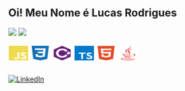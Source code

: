 ## Oi! Meu Nome é Lucas Rodrigues

<div>
  <a href="https://github.com/LucasRodriguesSilva"></a>
  <img height="180em" src="https://github-readme-stats.vercel.app/api?username=LucasRodriguesSilva&show_icons=true&theme=tokyonight&include_all_commits=true">
  <img height="180em" src="https://github-readme-stats.vercel.app/api/top-langs/?username=LucasRodriguesSilva&layout=compact&theme=tokyonight"/>
</div>

<div style="display: inline-block"><br>
  <img align="center" alt="JavaScript" height="30" width="40" src="https://github.com/devicons/devicon/blob/master/icons/javascript/javascript-plain.svg">
  <img align="center" alt="JavaScript" height="30" width="40" src="https://github.com/devicons/devicon/blob/master/icons/css3/css3-plain.svg">
  <img align="center" alt="JavaScript" height="30" width="40" src="https://github.com/devicons/devicon/blob/master/icons/csharp/csharp-plain.svg">
  <img align="center" alt="JavaScript" height="30" width="40" src="https://github.com/devicons/devicon/blob/master/icons/typescript/typescript-plain.svg">
  <img align="center" alt="JavaScript" height="30" width="40" src="https://github.com/devicons/devicon/blob/master/icons/html5/html5-plain.svg">
  <img align="center" alt="JavaScript" height="30" width="40" src="https://github.com/devicons/devicon/blob/master/icons/java/java-plain.svg">
</div>

##

<div>
  <a href="https://www.linkedin.com/in/lucas-rodrigues-da-silva-342274163" target="_blank">
    <img alt="LinkedIn" src="https://img.shields.io/badge/LinkedIn-0077B5?style=for-the-badge&logo=linkedin&logoColor=white" target="_blank"/>
  </a>
</div>
